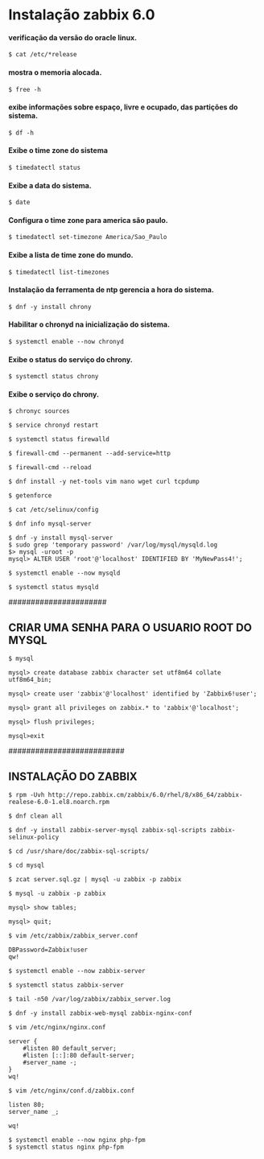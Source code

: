 # Instalação zabbix 6.0

#### verificação da versão do oracle linux.
	$ cat /etc/*release
#### mostra o memoria alocada.
	$ free -h
####  exibe informações sobre espaço, livre e ocupado, das partições do sistema.
	$ df -h
#### Exibe o time zone do sistema
	$ timedatectl status
#### Exibe a data do sistema.
	$ date
#### Configura o time zone para america são paulo.
	$ timedatectl set-timezone America/Sao_Paulo
#### Exibe a lista de time zone do mundo.
	$ timedatectl list-timezones
#### Instalação da ferramenta de ntp gerencia a hora do sistema.   
	$ dnf -y install chrony
#### Habilitar o chronyd na inicialização do sistema.
	$ systemctl enable --now chronyd
#### Exibe o status do serviço do chrony.
	$ systemctl status chrony
#### Exibe o serviço do chrony.
	$ chronyc sources
 
	$ service chronyd restart

	$ systemctl status firewalld

	$ firewall-cmd --permanent --add-service=http

	$ firewall-cmd --reload

	$ dnf install -y net-tools vim nano wget curl tcpdump

	$ getenforce

	$ cat /etc/selinux/config

	$ dnf info mysql-server

	$ dnf -y install mysql-server
 	$ sudo grep 'temporary password' /var/log/mysql/mysqld.log
  	$> mysql -uroot -p 
   	mysql> ALTER USER 'root'@'localhost' IDENTIFIED BY 'MyNewPass4!';

	$ systemctl enable --now mysqld

	$ systemctl status mysqld


######################

## CRIAR UMA SENHA PARA O USUARIO ROOT DO MYSQL

	$ mysql

	mysql> create database zabbix character set utf8m64 collate utf8m64_bin;

	mysql> create user 'zabbix'@'localhost' identified by 'Zabbix6!user';

	mysql> grant all privileges on zabbix.* to 'zabbix'@'localhost';

	mysql> flush privileges;

	mysql>exit

##########################

## INSTALAÇÃO DO ZABBIX

	$ rpm -Uvh http://repo.zabbix.cm/zabbix/6.0/rhel/8/x86_64/zabbix-realese-6.0-1.el8.noarch.rpm

	$ dnf clean all

	$ dnf -y install zabbix-server-mysql zabbix-sql-scripts zabbix-selinux-policy

	$ cd /usr/share/doc/zabbix-sql-scripts/

	$ cd mysql

	$ zcat server.sql.gz | mysql -u zabbix -p zabbix

	$ mysql -u zabbix -p zabbix

	mysql> show tables;

	mysql> quit;

	$ vim /etc/zabbix/zabbix_server.conf

	DBPassword=Zabbix!user
	qw!

	$ systemctl enable --now zabbix-server

	$ systemctl status zabbix-server

	$ tail -n50 /var/log/zabbix/zabbix_server.log

	$ dnf -y install zabbix-web-mysql zabbix-nginx-conf

	$ vim /etc/nginx/nginx.conf

	server {
		#listen 80 default_server;
		#listen [::]:80 default-server;
		#server_name -;
	}
	wq!

	$ vim /etc/nginx/conf.d/zabbix.conf

	listen 80;
	server_name _;
	
	wq!

	$ systemctl enable --now nginx php-fpm
 	$ systemctl status nginx php-fpm
















































